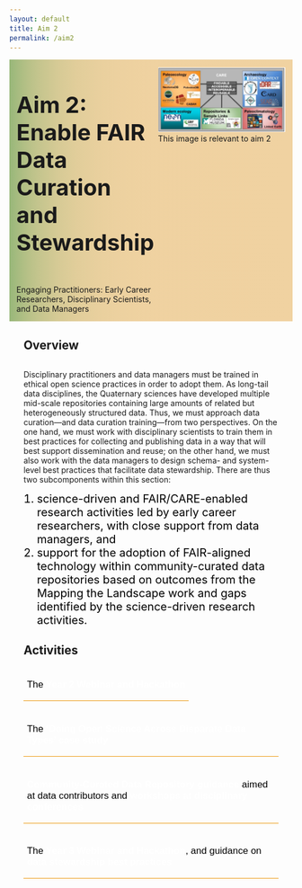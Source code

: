 ```yaml
---
layout: default
title: Aim 2
permalink: /aim2
---
```


<style>
  @media print, screen and (max-width:480px) {
   #heading-left {
      padding-bottom: 0%;
      }
}
  li {
  font-size:20px;
  color:#000;
  }
.collapse {
  display: none;
  top: 63px;
  z-index:10000;
  box-shadow: 0px 8px 16px 0px rgba(0,0,0,0.2);
  margin-bottom:5%;
}

.show {
  display: grid;
  grid-template-rows: auto;
  
}

  .bttn {
  background-color:transparent;
  cursor:pointer;
  border: 0;
  border-bottom:1px solid #ec970b;
  padding-top:1%;
  font-size:17px;
  text-align:left;
  margin-bottom:4%;
  }
  .bttn:hover {
  background-color:#f0ddc0;
  }

  .bttn p:hover {
  font-weight:bold;
  }
  
  strong {
  color:white;
  }
  
  .bttn_show {
  border: 2.5px solid #ec970b;
  }

  </style>
<div class="text-block-main" style="display:grid;grid-template-columns: auto">
  
<div class="text-block-right" style="display:grid;grid-template-columns:repeat(auto-fit, minmax(200px, 1fr));background-image:linear-gradient(to left, #f0d2a1, 90%, #97b779);padding:0;align-content:center;" id="headingblock">
    <div class="text-block-right" style="display:grid;grid-template-rows:auto auto;background-color:transparent;padding-left:5%;align-content:center;width:95%;" id="heading-left">
      <h1 style="font-size:40px;"> Aim 2: Enable FAIR Data Curation and Stewardship </h1>
      <p style="align-self:start;padding-top:10px;" id="describe">Engaging Practitioners: Early Career Researchers, Disciplinary Scientists, and Data Managers</p>
    </div>
    <div class="text-block-right" style="background-color:transparent;padding-left:0;float:right;justify-self:end;max-width:460px; margin-right:5%; margin-left: 5%; width: 90%;" id="heading-image">
      <figure style="margin-left:0px;margin-right:0px;" id="stakes">
        <img src="./images/fairos-stakeholders.jpg" alt="Stakeholders" style="width:100%">
        <figcaption>This image is relevant to aim 2 </figcaption>
      </figure>
    </div>
  </div>
  <div class="text-block-right" style="display:grid;grid-template-rows: auto auto;width:90%;padding-right:5%;padding-left:5%;">
    <h2>Overview</h2>
    <div>
      <p>Disciplinary practitioners and data managers must be trained in ethical open science practices in order to adopt them. As long-tail data disciplines, the Quaternary sciences have developed multiple mid-scale repositories containing large amounts of related but heterogeneously structured data. Thus, we must  approach data curation—and data curation training—from two perspectives. On the one hand, we must  work with disciplinary scientists to train them in best practices for collecting and publishing data in a way  that will best support dissemination and reuse; on the other hand, we must also work with the data  managers to design schema- and system-level best practices that facilitate data stewardship. There are thus two subcomponents within this section:
      <ol>
        <li>science-driven and FAIR/CARE-enabled research activities  led by early career researchers, with close support from data managers, and </li>
        <li>support for the adoption of FAIR-aligned technology within community-curated data repositories based on outcomes from the Mapping the Landscape work and gaps identified  by the science-driven research activities.</li>
      </ol></p>
      <h2>Activities</h2> 
        <button class="bttn" id="y2-web" onclick="Func_y2web()">
            <div><p>The <strong>Year 2 Webinar and Hackathon</strong></p></div>
</button>
        <div class="collapse" id="readMore_y2-web">
          <div class="read-more-content" style="width:90%;padding-left:5%;padding-right:5%;padding-top:2%;padding-bottom:2%;">
          <p>Efforts to engage early career researchers working with data across community-curated data repositories will begin in Year 1 with the webinar and  symposium, with subsequent invitations to a set of early career reseachers to participate in the Year 2 webinar and symposium hackathon. The hackathon will be focused around science-driven use cases for community-curated data repository alignment. Early-career-researcher activities in the hackathon will be largely self-driven, with the identified project case studies scaffolding the hackathon activities. The community of more senior  data managers and disciplinary practitioners will support development of research aims during the hackathon itself. The hackathon will be preceded by a series of four webinars, introducing the early career researchers to the participating community-curated data repositories and to tools and approaches for data alignment. This will ensure that participants at the hackathon will have common knowledge of the available resources. All participants will also be exposed to basic principles of software development through the use of adapted education  modules, providing an opportunity to improve skills and to ensure all participants are able to engage fully in the workshop. Webinars following the hackathon will support ongoing work and serve to keep early career resarchers engaged after the symposium meeting, and will support the resolution of any ongoing difficulties as participants return to their home institutions. </p>
          </div>
        </div>
    <br>
        <button class="bttn" id="os-casestudy" onclick="Func_oscasestudy()">
          <div><p>The <strong>‘Doing Open Science Across Disparate Data Types’ case study</strong></p></div>
      </button>
        <div class="collapse" id="readMore_os-casestudy">
          <div class="read-more-content" style="width:90%;padding-left:5%;padding-right:5%;padding-top:2%;padding-bottom:2%;">
            <p>This case study will model reproducibility and open science for disciplinary practitioners (Aim 1), and serve to anchor  outreach to disciplinary practitioners through early-career-researcher activities (Aim 2). Quaternary and modern organismal  and environmental data can be linked by place and time, despite differing data types. For example, organismal occurrence data is typically georeferenced with a latitude and longitude, or at minimum locality information, as well as both date of collection and, for non-modern collections, temporal age of the  specimen. Workflows to combine organismal and environmental data (both paleo and modern) are already being created by many different data practitioners, but many are either not reproducible or not formalized into a published and shareable pipeline. By leveraging existing tools  to access and create interoperable data, and methods already commonly used by data practitioners to link data sources by spatial region and temporal span, we will create a model open science workflow aimed at data practitioners within the broader Quaternary science community. Developing this case study and workflow in Year 1 will highlight potential interoperability issues among Quaternary and modern data resources and feed into Aim 1 interoperability work. Using this  workflow, we can create a simple biology-motivated case study investigating macro-scale biodiversity change in relation to environmental and anthropogenic changes. The final workflow and case study will  then be packaged for disciplinary conference workshops and as an open educational resource aimed at undergraduate students to demonstrate the power of creating an interdisciplinary data resource ecosystem.</p>
          </div>
       </div>
          <button class="bttn" id="pracs" onclick="Func_pracs()"> 
            <div><p><strong>Community-Curated Data Repository guidance</strong> aimed at data contributors and <strong>workshops at disciplinary conferences</strong></p></div>
      </button>
          <div class="collapse" id="readMore_pracs">
            <div class="read-more-content" style="width:90%;padding-left:5%;padding-right:5%;padding-top:2%;padding-bottom:2%;">
              <p>Given the complexity of data resources within our disciplinary communities, a key need is guidance aimed at data generators on the set of options for data curation within different disciplinary communities. Early career researchers  will also likely be engaged in data curation activities, and one outcome of the early-career-researcher activities will be best practices documentation to support onboarding data, such as 
                <ul>
                  <li>a resource describing the scope of data repositories amongst the community</li> 
                  <li>goals and aims of different community-curated data repositories</li>
                    <li>types of data and formats accepted by community-curated data repositories, and </li> 
                  <li>checklists to facilitate ease of use</li>.
              </ul></p>
<p>Much of the work of furthering the adoption of FAIR and CARE principles in disciplinary communities comes not just through technical advances but through establishing a culture of openness, literacy, and trust in FAIR and CARE principles. In order to disseminate the RCN documentation and guidance and thus help support ethical FAIROS data curation practices amongst the broader community, we will lead and facilitate training and outreach workshops at professional society meetings. To do this, we will convert the various best practices documentation into training videos and other  introductory resources aimed at the core disciplinary practitioner communities. </p>
            </div>
      </div>
      <button class="bttn" id="year3" onclick="Func_year3()"> 
          <div><p>The <strong>Year 3 Webinar and Hackathon</strong>, and guidance on <strong>data stewardship best practices</strong></p></div>
      </button>
      <div class="collapse" id="readMore_year3">
          <div class="read-more-content" style="width:90%;padding-left:5%;padding-right:5%;padding-top:2%;padding-bottom:2%;">
            <p>Interoperability and reproducibility are only part of the FAIROS puzzle. Repositories require trust and practitioners require skills to support sustainable FAIROS practices. The  focus in Year 3 is on solidifying the adoption of better data science and curation practices to support  FAIROS practices in the future, and to preserve the critical role that small- and mid-scale data resources provide in the information architecture of the sciences. Support of best practices adoption will be undertaken  through continued engagement with early career researchers, while re-engaging members within the Informatics  domain to address technical gaps identified through the Years 1 and 2 hackathon efforts. Year 3 activities  will also focus on software practices that can support trust in online data repositories, including OAuth systems, data versioning, JSON-LD serialization, APIs, and other technical architecture that is required to  properly support FAIROS practices. As with previous years, there will be a series of webinars prior to the Year 3 symposium hackathon; the hackathon will focus on implementation of software practices within community-curated data repositories, and follow-up webinars will focus on developing and refining best-practices documentation for  implementing these applications and tools within Quaternary community-curated data repositories.
</p>
          </div>
      </div>
    </div>
  </div>
</div>

<script>
function Func_y2web() {
  document.getElementById("readMore_y2-web").classList.toggle("show");
  document.getElementById("y2-web").classList.toggle("bttn_show");
}

function Func_oscasestudy() {
  document.getElementById("readMore_os-casestudy").classList.toggle("show");
  document.getElementById("os-casestudy").classList.toggle("bttn_show");
}

  function Func_pracs() {
  document.getElementById("readMore_pracs").classList.toggle("show");
  document.getElementById("pracs").classList.toggle("bttn_show");
}

   function Func_year3() {
  document.getElementById("readMore_year3").classList.toggle("show");
  document.getElementById("year3").classList.toggle("bttn_show");
}



</script>
